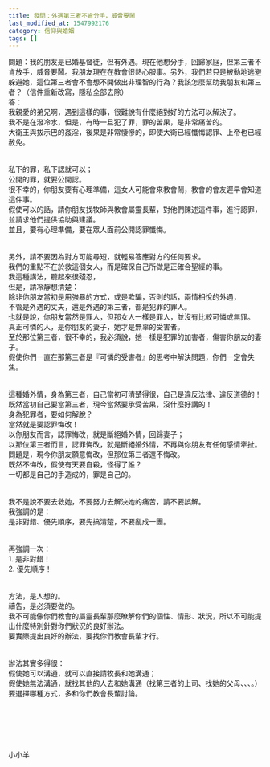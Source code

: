 ```yaml
---
title: 發問：外遇第三者不肯分手，威脅要鬧
last_modified_at: 1547992176
category: 信仰與婚姻
tags: []
---
```


<p>問題：我的朋友是已婚基督徒，但有外遇。現在他想分手，回歸家庭，但第三者不肯放手，威脅要鬧。我朋友現在在教會很熱心服事。另外，我們若只是被動地逃避躲避她，這位第三者會不會想不開做出非理智的行為？我該怎麼幫助我朋友和第三者？（信件重新改寫，隱私全部去除）<!--more--><br/>答：<br/>我親愛的弟兄啊，遇到這樣的事，很難說有什麼絕對好的方法可以解決了。<br/>我不是在潑冷水，但是，有時一旦犯了罪，罪的苦果，是非常痛苦的。<br/>大衛王與拔示巴的姦淫，後果是非常悽慘的，即使大衛已經懺悔認罪、上帝也已經赦免。<br/><br/> <br/>私下的罪，私下認就可以；<br/>公開的罪，就要公開認。<br/>很不幸的，你朋友要有心理準備，這女人可能會來教會鬧，教會的會友遲早會知道這件事。<br/>假使可以的話，請你朋友找牧師與教會屬靈長輩，對他們陳述這件事，進行認罪，<br/>並請求他們提供協助與建議。<br/>並且，要有心理準備，要在眾人面前公開認罪懺悔。<br/><br/> <br/>另外，請不要因為對方可能尋短，就輕易答應對方的任何要求。<br/>我們的重點不在於救這個女人，而是確保自己所做是正確合聖經的事。<br/>我這種講法，聽起來很殘忍，<br/>但是，請冷靜想清楚：<br/>除非你朋友當初是用強暴的方式，或是欺騙，否則的話，兩情相悅的外遇，<br/>不管是外遇的丈夫，還是外遇的第三者，都是犯罪的罪人。<br/>也就是說，你朋友當然是罪人，但那女人一樣是罪人，並沒有比較可憐或無罪。<br/>真正可憐的人，是你朋友的妻子，她才是無辜的受害者。<br/>至於那位第三者，很不幸的，我必須說，她一樣是犯罪的加害者，傷害你朋友的妻子。<br/>假使你們一直在那第三者是『可憐的受害者』的思考中解決問題，你們一定會失焦。<br/><br/> <br/>這種婚外情，身為第三者，自己當初可清楚得很，自己是違反法律、違反道德的！<br/>既然當初自己要當第三者，現今當然要承受苦果，沒什麼好講的！<br/>身為犯罪者，要如何解脫？<br/>當然就是要認罪悔改！<br/>以你朋友而言，認罪悔改，就是斷絕婚外情，回歸妻子；<br/>以那位第三者而言，認罪悔改，就是斷絕婚外情，不再與你朋友有任何感情牽扯。<br/>問題是，現今你朋友願意悔改，但那位第三者還不悔改。<br/>既然不悔改，假使有天要自殺，怪得了誰？<br/>一切都是自己的手造成的，罪是自己的。<br/><br/> <br/>我不是說不要去救她，不要努力去解決她的痛苦，請不要誤解。<br/>我強調的是：<br/>是非對錯、優先順序，要先搞清楚，不要亂成一團。<br/><br/><br/>再強調一次：<br/>1.	是非對錯！<br/>2.	優先順序！<br/> <br/><br/>方法，是人想的。<br/>禱告，是必須要做的。<br/>我不可能像你們教會的屬靈長輩那麼瞭解你們的個性、情形、狀況，所以不可能提出什麼特別針對你們狀況的良好辦法。<br/>要實際提出良好的辦法，要找你們教會長輩才行。<br/><br/> <br/>辦法其實多得很：<br/>假使她可以溝通，就可以直接請牧長和她溝通；<br/>假使她無法溝通，就找其他的人去和她溝通（找第三者的上司、找她的父母、、、。）<br/>要選擇哪種方式，多和你們教會長輩討論。<br/> <br/><br/><br/><br/><br/><br/>小小羊<br/><br/><br/><br/><br/><br/></p>
